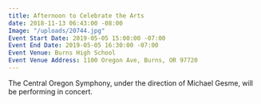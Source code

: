 ```yaml
---
title: Afternoon to Celebrate the Arts
date: 2018-11-13 06:43:00 -08:00
Image: "/uploads/20744.jpg"
Event Start Date: 2019-05-05 15:00:00 -07:00
Event End Date: 2019-05-05 16:30:00 -07:00
Event Venue: Burns High School
Event Venue Address: 1100 Oregon Ave, Burns, OR 97720
---
```


The Central Oregon Symphony,  under the direction of Michael Gesme, will be performing in concert.